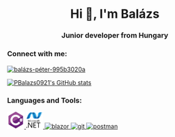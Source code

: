 <h1 align="center">Hi 👋, I'm Balázs</h1>
<h3 align="center">Junior developer from Hungary</h3>

<h3 align="left">Connect with me:</h3>
<p align="left">
<a href="https://linkedin.com/in/balázs-péter-995b3020a" target="blank"><img align="center" src="https://raw.githubusercontent.com/rahuldkjain/github-profile-readme-generator/master/src/images/icons/Social/linked-in-alt.svg" alt="balázs-péter-995b3020a" height="30" width="40" /></a>
</p>

[![PBalazs0921's GitHub stats](https://github-readme-stats.vercel.app/api?username=PBalazs0921)](https://github.com/anuraghazra/github-readme-stats)

<h3 align="left">Languages and Tools:</h3>
<p align="left"> 
  <a href="https://www.w3schools.com/cs/" target="_blank" rel="noreferrer"> 
    <img src="https://raw.githubusercontent.com/devicons/devicon/master/icons/csharp/csharp-original.svg" alt="csharp" width="40" height="40"/> 
  </a> 
  <a href="https://dotnet.microsoft.com/" target="_blank" rel="noreferrer"> 
    <img src="https://raw.githubusercontent.com/devicons/devicon/master/icons/dot-net/dot-net-original-wordmark.svg" alt="dotnet" width="40" height="40"/> 
  </a> 
  <a href="https://dotnet.microsoft.com/apps/aspnet/web-apps/blazor" target="_blank" rel="noreferrer">
    <img src="https://seeklogo.com/images/B/blazor-logo-9B06E1F4DA-seeklogo.com.png" alt="blazor" width="40" height="40"/>
  </a>
  <a href="https://git-scm.com/" target="_blank" rel="noreferrer"> 
    <img src="https://www.vectorlogo.zone/logos/git-scm/git-scm-icon.svg" alt="git" width="40" height="40"/> 
  </a> 
  <a href="https://postman.com" target="_blank" rel="noreferrer"> 
    <img src="https://www.vectorlogo.zone/logos/getpostman/getpostman-icon.svg" alt="postman" width="40" height="40"/> 
  </a> 
</p>
